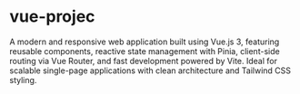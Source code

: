 # vue-projec
A modern and responsive web application built using Vue.js 3, featuring reusable components, reactive state management with Pinia, client-side routing via Vue Router, and fast development powered by Vite. Ideal for scalable single-page applications with clean architecture and Tailwind CSS styling.

